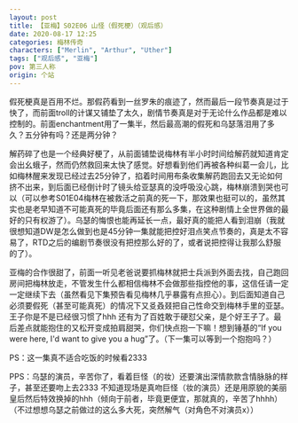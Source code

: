 ```yaml
---
layout: post
title: 【亚梅】S02E06 山怪（假死梗）（观后感）
date: 2020-08-17 12:25
categories: 梅林传奇
characters: ["Merlin", "Arthur", "Uther"]
tags: ["观后感", "亚梅"]
pov: 第三人称
origin: 个站
---
```


假死梗真是百用不烂。那假药看到一丝罗朱的痕迹了，然而最后一段节奏真是过于快了，而前面troll的计谋又铺垫了太久，剧情节奏真是对于无论什么作品都是难以控制的。前面enchantment用了一集半，然后最高潮的假死和乌瑟落泪用了多久？五分钟有吗？还是两分钟？

解药碎了也是一个经典好梗了，从前面铺垫说梅林有半小时时间给解药就知道肯定会出幺蛾子，然而仍然救回来太快了感觉。好想看到他们再被各种纠葛一会儿，比如梅林醒来发现已经过去25分钟了，掐着时间用布条收集解药跑回去又无论如何挤不出来，到后面已经倒计时了镜头给亚瑟真的没呼吸没心跳，梅林崩溃到哭也可以（可以参考S01E04梅林在被救活之前真的死一下，那效果也挺可以的，虽然其实也是老早知道不可能真死的毕竟后面还有那么多集，在这种剧情上全世界做的最好的只有权游了）。乌瑟的悔恨也能再延长一点，最好真的能把人看到泪崩（我就很想知道DW是怎么做到也是45分钟一集就能把控好泪点笑点节奏的，真是太不容易了，RTD之后的编剧节奏很没有把控那么好的了，或者说把控得让我那么舒服的了）。

亚梅的合作很甜了，前面一听见老爸说要抓梅林就把士兵派到外面去找，自己跑回房间把梅林放走，不管发生什么都相信梅林不会做那些指控他的事，这信任请一定一定继续下去（虽然看见下集预告看见梅林几乎暴露有点担心）。到后面知道自己必须要假死（甚至可能真死）的情况下又㕛叒叕把自己性命交到梅林手里的亚瑟。王子你是不是已经很习惯了hhh 还有为了百姓敢于硬怼父亲，是个好王子了。最后差点就能抱住的又松开变成拍肩甜哭，你们快点抱一下嘛！想到锤基的“If you were here, I'd want to give you a hug”了。（下一集可以等到一个抱抱吗？）

PS：这一集真不适合吃饭的时候看2333

PPS：乌瑟的演员，辛苦你了，看着巨怪（的妆）还要演出深情款款含情脉脉的样子，甚至还要吻上去2333 不知道现场是真吻巨怪（妆的演员）还是用原貌的美丽皇后然后特效换掉的hhh（倾向于前者，毕竟更便宜，那就真的，辛苦了hhhh）（不过想想乌瑟之前做过的这么多大死，突然解气（对角色不对演员x））